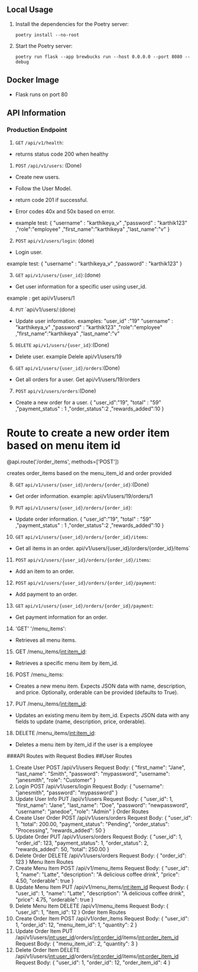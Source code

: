 ## Local Usage

1. Install the dependencies for the Poetry server:
   ```shell
   poetry install --no-root
   ```
2. Start the Poetry server:
   ```shell
   poetry run flask --app brewbucks run --host 0.0.0.0 --port 8080 --debug
   ```

## Docker Image
- Flask runs on port 80


## API Information

### Production Endpoint
1. `GET` `/api/v1/health`: 
- returns status code 200 when healthy

1. `POST` `/api/v1/users`: (Done)
-  Create new users. 
- Follow the User Model.
- return code 201 if successful. 
- Error codes 40x and 50x based on error.

- example test:
{
    "username" : "karthikeya_v"
    ,"password" : "karthik123"
    ,"role":"employee"
    ,"first_name":"karthikeya"
    ,"last_name":"v"
}

2. `POST` `api/v1/users/login`: (done)
- Login user.

example test:
{
    "username" : "karthikeya_v"
    ,"password" : "karthik123"
}

3. `GET` `api/v1/users/{user_id}`:(done)
- Get user information for a specific user using user_id.

example : get api/v1/users/1

4. `PUT` `api/v1/users/:(done)
- Update user information.
examples:
    "user_id" :"19"
    "username" : "karthikeya_v"
    ,"password" : "karthik123"
    ,"role":"employee"
    ,"first_name":"karthikeya"
    ,"last_name":"v"

5. `DELETE` `api/v1/users/{user_id}`:(Done)
- Delete user.
example Delele api/v1/users/19

6. `GET` `api/v1/users/{user_id}/orders`:(Done)
- Get all orders for a user.
Get api/v1/users/19/orders

7. `POST` `api/v1/users/orders`:(Done)
- Create a new order for a user.
    {
    "user_id":"19",
    "total" : "59"
    ,"payment_status" : 1
    ,"order_status":2
    ,"rewards_added":10
}

# Route to create a new order item based on menu item id
@api.route('/order_items', methods=['POST'])

creates order_items based on the menu_item_id and order provided

8. `GET` `api/v1/users/{user_id}/orders/{order_id}`:(Done)
- Get order information.
    example: api/v1/users/19/orders/1

9. `PUT` `api/v1/users/{user_id}/orders/{order_id}`:
- Update order information.
{
    "user_id":"19",
    "total" : "59"
    ,"payment_status" : 1
    ,"order_status":2
    ,"rewards_added":10
}

10. `GET` `api/v1/users/{user_id}/orders/{order_id}/items`:
- Get all items in an order.
api/v1/users/{user_id}/orders/{order_id}/items`

11. `POST` `api/v1/users/{user_id}/orders/{order_id}/items`:
- Add an item to an order.


12. `POST` `api/v1/users/{user_id}/orders/{order_id}/payment`:
- Add payment to an order.

13. `GET` `api/v1/users/{user_id}/orders/{order_id}/payment`:

- Get payment information for an order.

14. 'GET' '/menu_items':
- Retrieves all menu items.

15. GET /menu_items/<int:item_id>:
- Retrieves a specific menu item by item_id.

16. POST /menu_items:
- Creates a new menu item. Expects JSON data with name,   description, and price. Optionally, orderable can be provided (defaults to True).

17. PUT /menu_items/<int:item_id>:
- Updates an existing menu item by item_id. Expects JSON data with any fields to update (name, description, price, orderable).

18. DELETE /menu_items/<int:item_id>:
- Deletes a menu item by item_id if the user is a employee

###API Routes with Request Bodies
##User Routes
1. Create User
POST /api/v1/users
Request Body:
{
    "first_name": "Jane",
    "last_name": "Smith",
    "password": "mypassword",
    "username": "janesmith",
    "role": "Customer"
}
2. Login
POST /api/v1/users/login
Request Body:
{
    "username": "janesmith",
    "password": "mypassword"
}
3. Update User Info
PUT /api/v1/users
Request Body:
{
    "user_id": 1,
    "first_name": "Jane",
    "last_name": "Doe",
    "password": "newpassword",
    "username": "janedoe",
    "role": "Admin"
}
Order Routes
1. Create User Order
POST /api/v1/users/orders
Request Body:
{
    "user_id": 1,
    "total": 200.00,
    "payment_status": "Pending",
    "order_status": "Processing",
    "rewards_added": 50
}
2. Update Order
PUT /api/v1/users/orders
Request Body:
{
    "user_id": 1,
    "order_id": 123,
    "payment_status": 1,
    "order_status": 2,
    "rewards_added": 50,
    "total": 250.00
}
3. Delete Order
DELETE /api/v1/users/orders
Request Body:
{
    "order_id": 123
}
Menu Item Routes
1. Create Menu Item
POST /api/v1/menu_items
Request Body:
{
    "user_id": 1,
    "name": "Latte",
    "description": "A delicious coffee drink",
    "price": 4.50,
    "orderable": true
}
2. Update Menu Item
PUT /api/v1/menu_items/<int:item_id>
Request Body:
{
    "user_id": 1,
    "name": "Latte",
    "description": "A delicious coffee drink",
    "price": 4.75,
    "orderable": true
}
3. Delete Menu Item
DELETE /api/v1/menu_items
Request Body:
{
    "user_id": 1,
    "item_id": 12
}
Order Item Routes
1. Create Order Item
POST /api/v1/order_items
Request Body:
{
    "user_id": 1,
    "order_id": 12,
    "menu_item_id": 1,
    "quantity": 2
}
2. Update Order Item
PUT /api/v1/users/<int:user_id>/orders/<int:order_id>/items/<int:order_item_id>
Request Body:
{
    "menu_item_id": 2,
    "quantity": 3
}
3. Delete Order Item
DELETE /api/v1/users/<int:user_id>/orders/<int:order_id>/items/<int:order_item_id>
Request Body:
{
    "user_id": 1,
    "order_id": 12,
    "order_item_id": 4
}
